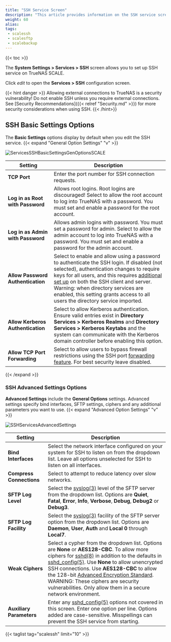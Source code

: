 ```yaml
---
title: "SSH Service Screen"
description: "This article provides information on the SSH service screens and settings."
weight: 60
alias: 
tags:
 - scalessh
 - scalesftp
 - scalebackup
---
```


{{< toc >}}


The **System Settings > Services > SSH** screen allows you to set up SSH service on TrueNAS SCALE.

Click <i class="material-icons" aria-hidden="true" title="Configure">edit</i> to open the **Services > SSH** configuration screen.

{{< hint danger >}}
Allowing external connections to TrueNAS is a security vulnerability!
Do not enable SSH unless you require external connections.
See [Security Recommendations]({{< relref "Security.md" >}}) for more security considerations when using SSH.
{{< /hint>}}
## SSH Basic Settings Options

The **Basic Settings** options display by default when you edit the SSH service. 
{{< expand "General Option Settings" "v" >}}

![ServicesSSHBasicSettingsGenOptionsSCALE](/images/SCALE/22.12/ServicesSSHBasicSettingsGenOptionsSCALE.png "SSH Basic Settings General Options")

| Setting | Description |
|---------|-------------|
| **TCP Port** | Enter the port number for SSH connection requests. |
| **Log in as Root with Password** | Allows root logins. Root logins are discouraged! Select to allow the root account to log into TrueNAS with a password. You must set and enable a password for the root account. |
| **Log in as Admin with Password** | Allows admin logins with password. You must set a password for admin. Select to allow the admin account to log into TrueNAS with a password. You must set and enable a password for the admin account. |
| **Allow Password Authentication** | Select to enable and allow using a password to authenticate the SSH login. If disabled (not selected), authentication changes to require keys for all users, and this requires [additional set up](http://the.earth.li/~sgtatham/putty/0.55/htmldoc/Chapter8.html) on both the SSH client and server. Warning: when directory services are enabled, this setting grants access to all users the directory service imported. |
| **Allow Kerberos Authentication** | Select to allow Kerberos authentication. Ensure valid entries exist in **Directory Services > Kerberos Realms** and **Directory Services > Kerberos Keytabs** and the system can communicate with the Kerberos domain controller before enabling this option. |
| **Allow TCP Port Forwarding** | Select to allow users to bypass firewall restrictions using the SSH port [forwarding feature](https://www.symantec.com/connect/articles/ssh-port-forwarding). For best security leave disabled. |
{{< /expand >}}
### SSH Advanced Settings Options
**Advanced Settings** include the **General Options** settings. Advanced settings specify bind interfaces, SFTP settings, ciphers and any additional parameters you want to use.
{{< expand "Advanced Option Settings" "v" >}}

![SSHServicesAdvancedSettings](/images/SCALE/22.12/SSHServicesAdvancedSettings.png "SSH Advanced Settings Options")

| Setting | Description |
|---------|-------------|
| **Bind Interfaces** | Select the network interface configured on your system for SSH to listen on from the dropdown list. Leave all options unselected for SSH to listen on all interfaces. |
| **Compress Connections** | Select to attempt to reduce latency over slow networks. |
| **SFTP Log Level** | Select the [syslog(3)](https://manpages.debian.org/bullseye/manpages-dev/syslog.3.en.html) level of the SFTP server from the dropdown list. Options are **Quiet**, **Fatal**, **Error**, **Info**, **Verbose**, **Debug**, **Debug2** or **Debug3**. |
| **SFTP Log Facility** | Select the [syslog(3)](https://www.freebsd.org/cgi/man.cgi?query=syslog) facility of the SFTP server option from the dropdown list. Options are **Daemon**, **User**, **Auth** and **Local 0** through **Local7**. |
| **Weak Ciphers** | Select a cypher from the dropdown list. Options are **None** or **AES128-CBC**. To allow more ciphers for [sshd(8)](https://man7.org/linux/man-pages/man8/sshd.8.html) in addition to the defaults in [sshd_config(5)](https://man7.org/linux/man-pages/man5/sshd_config.5.html). Use **None** to allow unencrypted SSH connections. Use **AES128-CBC** to allow the 128-bit [Advanced Encryption Standard](https://nvlpubs.nist.gov/nistpubs/FIPS/NIST.FIPS.197.pdf).<br>  WARNING: These ciphers are security vulnerabilities. Only allow them in a secure network environment. |
| **Auxiliary Parameters** | Enter any [sshd_config(5)](https://man7.org/linux/man-pages/man5/sshd_config.5.html) options not covered in this screen. Enter one option per line. Options added are case-sensitive. Misspellings can prevent the SSH service from starting. |

{{< taglist tag="scalessh" limit="10" >}}
